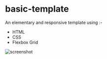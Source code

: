 # basic-template

An elementary and responsive template using :-
- HTML
- CSS
- Flexbox Grid

![screenshot](https://user-images.githubusercontent.com/44259288/55664781-a7a95b00-5851-11e9-97e5-23da241653d6.png)
